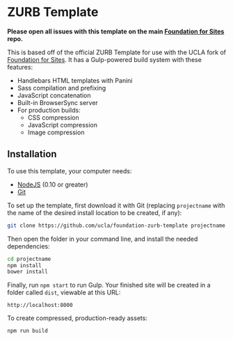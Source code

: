 # ZURB Template

**Please open all issues with this template on the main [Foundation for Sites](https://github.com/ucla/foundation-sites/issues) repo.**

This is based off of the official ZURB Template for use with the UCLA fork of [Foundation for Sites](http://foundation.zurb.com/sites). It has a Gulp-powered build system with these features:

- Handlebars HTML templates with Panini
- Sass compilation and prefixing
- JavaScript concatenation
- Built-in BrowserSync server
- For production builds:
  - CSS compression
  - JavaScript compression
  - Image compression

## Installation

To use this template, your computer needs:

- [NodeJS](https://nodejs.org/en/) (0.10 or greater)
- [Git](https://git-scm.com/)

To set up the template, first download it with Git (replacing `projectname` with the name of the desired install location to be created, if any):

```bash
git clone https://github.com/ucla/foundation-zurb-template projectname
```

Then open the folder in your command line, and install the needed dependencies:

```bash
cd projectname
npm install
bower install
```

Finally, run `npm start` to run Gulp. Your finished site will be created in a folder called `dist`, viewable at this URL:

```
http://localhost:8000
```

To create compressed, production-ready assets:

 `npm run build`
